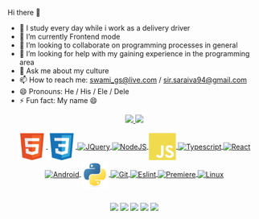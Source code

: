 Hi there 👋

- 🔭 I study every day while i work as a delivery driver
- 🌱 I’m currently Frontend mode
- 👯 I’m looking to collaborate on programming processes in general
- 🤔 I’m looking for help with my gaining experience in the programming area
- 💬 Ask me about my culture
- 📫 How to reach me: swami_gs@live.com / sir.saraiva94@gmail.com
- 😄 Pronouns: He / His / Ele / Dele
- ⚡ Fun fact: My name 😄
<div align="center">
  <a href="https://github.com/saraiva94">
  <img height="200em" src="https://github-readme-stats.vercel.app/api?username=saraiva94&show_icons=true&theme=blueberry&include_all_commits=true&count_private=true"/>
  <img height="200em" src="https://github-readme-stats.vercel.app/api/top-langs/?username=saraiva94&layout=compact&langs_count=7&theme=blueberry"/>
</div>
<div style="display: inline_block" align="center"><br>
  <img align="center" alt="HTML" height="55" width="55" src="https://raw.githubusercontent.com/devicons/devicon/master/icons/html5/html5-original.svg">
  <img align="center" alt="CSS" height="55" width="55" src="https://raw.githubusercontent.com/devicons/devicon/master/icons/css3/css3-original.svg">
  <img align="center" alt="JQuery" height="55" width="55" src="https://cdn.jsdelivr.net/gh/devicons/devicon/icons/jquery/jquery-plain-wordmark.svg">
  <img align="center" alt="NodeJS" height="55" width="55" src="https://cdn.jsdelivr.net/gh/devicons/devicon/icons/nodejs/nodejs-original.svg">
  <img align="center" alt="Js" height="55" width="55" src="https://raw.githubusercontent.com/devicons/devicon/master/icons/javascript/javascript-plain.svg">
  <img align="center" alt="Typescript" height="55" width="55" src="https://cdn.jsdelivr.net/gh/devicons/devicon/icons/typescript/typescript-original.svg">
  <img align="center" alt="React" height="55" width="55" src="https://cdn.jsdelivr.net/gh/devicons/devicon/icons/react/react-original.svg">
  <img align="center" alt="Android" height="55" width="55" src="https://cdn.jsdelivr.net/gh/devicons/devicon/icons/android/android-original.svg">
  <img align="center" alt="Python" height="55" width="55" src="https://raw.githubusercontent.com/devicons/devicon/master/icons/python/python-original.svg">
  <img align="center" alt="Git" height="55" width="55" src="https://cdn.jsdelivr.net/gh/devicons/devicon/icons/git/git-original.svg">
  <img align="center" alt="Eslint" height="55" width="55" src="https://cdn.jsdelivr.net/gh/devicons/devicon/icons/eslint/eslint-original.svg">
  <img align="center" alt="Premiere" height="55" width="55" src="https://cdn.jsdelivr.net/gh/devicons/devicon/icons/premierepro/premierepro-original.svg">
  <img align="center" alt="Linux" height="55" width="55" src="https://cdn.jsdelivr.net/gh/devicons/devicon/icons/linux/linux-plain.svg">

</div>

          
##

<div align="center">
  <a href="https://www.linkedin.com/in/swami-saraiva/" target="_blank"><img src="https://img.shields.io/badge/-LinkedIn-%230077B5?style=for-the-badge&logo=linkedin&logoColor=white" target="_blank"></a>
<a href = "https://mail.google.com"><img src="https://img.shields.io/badge/-Gmail-%23333?style=for-the-badge&logo=gmail&logoColor=white" target="_blank"></a>
<a href = "https://wa.me/5521969381944"><img src="https://img.shields.io/badge/WhatsApp-25D366?style=for-the-badge&logo=whatsapp&logoColor=white"></a>
<a href = "https://outlook.live.com"><img src="https://img.shields.io/badge/Microsoft_Outlook-0078D4?style=for-the-badge&logo=microsoft-outlook&logoColor=white"></a>
<a href = "https://discord.com/channels/@me"><img src="https://img.shields.io/badge/Discord-7289DA?style=for-the-badge&logo=discord&logoColor=white"></a>
</div>
  
